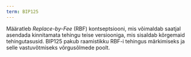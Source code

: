 ```yaml
---
term: BIP125
---
```


Määratleb *Replace-by-Fee* (RBF) kontseptsiooni, mis võimaldab saatjal asendada kinnitamata tehingu teise versiooniga, mis sisaldab kõrgemaid tehingutasusid. BIP125 pakub raamistikku RBF-i tehingus märkimiseks ja selle vastuvõtmiseks võrgusõlmede poolt.